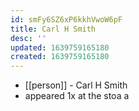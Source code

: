 ```yaml
---
id: smFy6SZ6xP6kkhVwoW6pF
title: Carl H Smith
desc: ''
updated: 1639759165180
created: 1639759165180
---
```



- [[person]] - Carl H Smith
- appeared 1x at the stoa
a
